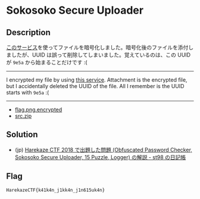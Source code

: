 # Sokosoko Secure Uploader

## Description

[このサービス](server/)を使ってファイルを暗号化しました。暗号化後のファイルを添付しましたが、UUID は誤って削除してしまいました。覚えているのは、この UUID が `9e5a` から始まることだけです :(

---

I encrypted my file by using [this service](server/). Attachment is the encrypted file, but I accidentally deleted the UUID of the file. All I remember is the UUID starts with `9e5a` :(

---

- [flag.png.encrypted](attachments/flag.png.encrypted)
- [src.zip](attachments/src.zip)

## Solution

- (jp) [Harekaze CTF 2018 で出題した問題 (Obfuscated Password Checker, Sokosoko Secure Uploader, 15 Puzzle, Logger) の解説 - st98 の日記帳](https://st98.github.io/diary/posts/2018-02-23-harekaze-ctf-2018.html#web-100-sokosoko-secure-uploader)

## Flag

```
HarekazeCTF{k41k4n_j1kk4n_j1n615uk4n}
```